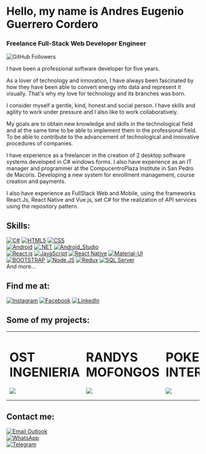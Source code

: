# Hello, my name is Andres Eugenio Guerrero Cordero
### Freelance Full-Stack Web Developer Engineer

![GitHub Followers](https://img.shields.io/github/followers/andresgc04?style=social)

I have been a professional software developer for five years.

As a lover of technology and innovation, I have always been fascinated by how they have been able to convert energy into data and represent it visually. That's why my love for technology and its branches was born.

I consider myself a gentle, kind, honest and social person. I have skills and agility to work under pressure and I also like to work collaboratively. 

My goals are to obtain new knowledge and skills in the technological field and at the same time to be able to implement them in the professional field. To be able to contribute to the advancement of technological and innovative procedures of companies.

I have experience as a freelancer in the creation of 2 desktop software systems developed in C# windows forms. I also have experience as an IT manager and programmer at the CompucentroPlaza Institute in San Pedro de Macoris. Developing a new system for enrollment management, course creation and payments.

I also have experience as FullStack Web and Mobile, using the frameworks React.Js, React Native and Vue.js, set C# for the realization of API services using the repository pattern.

## Skills:
[![C#](https://img.shields.io/badge/C%23-239120?style=for-the-badge&logo=c-sharp&logoColor=white&labelColor=101010)]()
[![HTML5](https://img.shields.io/badge/HTML5-E34F26?style=for-the-badge&logo=html5&logoColor=white&labelColor=101010)]()
[![CSS](https://img.shields.io/badge/CSS-239120?&style=for-the-badge&logo=css3&logoColor=white&labelColor=101010)]()
</br>
[![Android](https://img.shields.io/badge/Android-3DDC84?style=for-the-badge&logo=android&logoColor=white&labelColor=101010)]()
[![.NET](https://img.shields.io/badge/.NET-5C2D91?style=for-the-badge&logo=.net&logoColor=white&labelColor=101010)]()
[![Android_Studio](https://img.shields.io/badge/Android_Studio-3DDC84?style=for-the-badge&logo=android-studio&logoColor=white&labelColor=101010)]()
</br>
[![React.js](https://img.shields.io/badge/React-20232A?style=for-the-badge&logo=react&logoColor=61DAFB&labelColor=101010)]()
[![JavaScript](https://img.shields.io/badge/JavaScript-F7DF1E?style=for-the-badge&logo=javascript&logoColor=white&labelColor=101010)]()
[![React Native](https://img.shields.io/badge/React_Native-20232A?style=for-the-badge&logo=react&logoColor=61DAFB&labelColor=101010)]()
[![Material-UI](https://img.shields.io/badge/Material--UI-0081CB?style=for-the-badge&logo=material-ui&logoColor=white&labelColor=101010)]()
</br>
[![BOOTSTRAP](https://img.shields.io/badge/Bootstrap-563D7C?style=for-the-badge&logo=bootstrap&logoColor=white&labelColor=101010)]()
[![Node.JS](https://img.shields.io/badge/Node.JS-339933?style=for-the-badge&logo=node.js&logoColor=white&labelColor=101010)]()
[![Redux](https://img.shields.io/badge/Redux-593D88?style=for-the-badge&logo=redux&logoColor=white&labelColor=101010)]()
[![SQL Server](https://img.shields.io/badge/Microsoft%20SQL%20Server-CC2927?style=for-the-badge&logo=microsoft%20sql%20server&logoColor=white&labelColor=101010)]()
</br>
And more...

## Find me at:

[![Instagram](https://img.shields.io/badge/Instagram-@andresgc07-E4405F?style=for-the-badge&logo=instagram&logoColor=white&labelColor=101010)](https://www.instagram.com/andresgc07)
[![Facebook](https://img.shields.io/badge/Facebook-@AndresGc1997-1877F2?style=for-the-badge&logo=facebook&logoColor=white&labelColor=101010)](https://www.facebook.com/AndresGc1997)
[![LinkedIn](https://img.shields.io/badge/LinkedIn-Andrés_Eugenio_Guerrero_Cordero-0077B5?style=for-the-badge&logo=linkedin&logoColor=white&labelColor=101010)](https://www.linkedin.com/in/andr%C3%A9seugenioguerrerocordero)

## Some of my projects:

<table style="width:100%">
  <tr>
    <td>
	<h1>OST INGENIERIA</h1>
	<a href="https://ostingenieria.com/" target="_blank">
  		<img src="https://res.cloudinary.com/duw8p35e0/image/upload/v1635743765/Proyectos/OST-ING_ufpqpa.png">
	</a>
	</td>
    <td>
	<h1>RANDYS MOFONGOS</h1>
	<a href="https://andresgc04.github.io/Randys-Mofongos/" target="_blank">
  		<img src="https://res.cloudinary.com/duw8p35e0/image/upload/v1635743617/Proyectos/Randy_parte_2_bgjluv.png">
	</a>
	</td>
    <td>
	<h1>POKEDEX INTERACTIVO</h1>
	<a href="https://andresgc04.github.io/Pokedex-Interactivo/" target="_blank">
  		<img src="https://res.cloudinary.com/duw8p35e0/image/upload/v1635743922/Proyectos/Pokedex_Interactivo_rorwa4.png">
	</a>
	</td>
  </tr>
  <tr>
    <td>
	<a href="">
  		<img src="">
	</a>
	</td>
	<td>
	<a href="">
  		<img src="">
	</a>
	</td>
   <td>
	<a href="">
  		<img src="">
	</a>
	</td>
  </tr>
    <tr>
    <td>
	<a href="">
  		<img src="">
	</a>
	</td>
	<td>
	<a href="">
  		<img src="">
	</a>
	</td>
   <td>
	<a href="">
  		<img src="">
	</a>
	</td>
  </tr>
</table>
</table>


## Contact me:

[![Email Outlook](https://img.shields.io/badge/Microsoft_Outlook-0078D4?style=for-the-badge&logo=microsoft-outlook&logoColor=white&labelColor=101010)](mailto:andresgc1997@outlook.com)
</br>
[![WhatsApp](https://img.shields.io/badge/WhatsApp-25D366?style=for-the-badge&logo=whatsapp&logoColor=white&labelColor=101010)](https://wa.me/+18293418220?text=Quiero%20comunicarme%20contigo%20para%20más%20información)
</br>
[![Telegram](https://img.shields.io/badge/Telegram-2CA5E0?style=for-the-badge&logo=telegram&logoColor=white&labelColor=101010)](https://t.me/AndresaGc)
